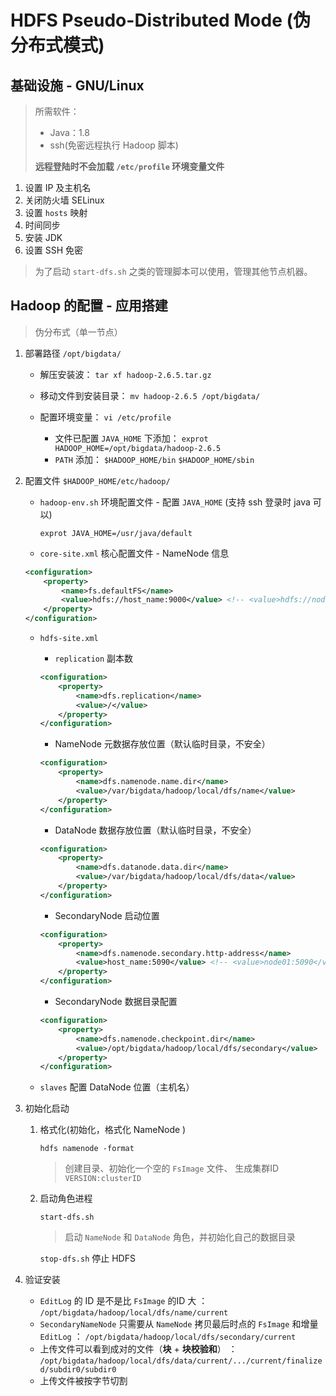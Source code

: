 # HDFS Pseudo-Distributed Mode (伪分布式模式)

## 基础设施 - GNU/Linux

> 所需软件：
>    * Java：1.8
>    * ssh(免密远程执行 Hadoop 脚本)
> 
> **远程登陆时不会加载 `/etc/profile` 环境变量文件**

1. 设置 IP 及主机名
2. 关闭防火墙 SELinux
3. 设置 `hosts` 映射
4. 时间同步
5. 安装 JDK
6. 设置 SSH 免密 

  > 为了启动 `start-dfs.sh` 之类的管理脚本可以使用，管理其他节点机器。

## Hadoop 的配置 - 应用搭建

> 伪分布式（单一节点）

1. 部署路径 `/opt/bigdata/`

    * 解压安装波： `tar xf hadoop-2.6.5.tar.gz`
    * 移动文件到安装目录： `mv hadoop-2.6.5 /opt/bigdata/`
    * 配置环境变量： `vi /etc/profile`
   
      * 文件已配置 `JAVA_HOME` 下添加： `exprot HADOOP_HOME=/opt/bigdata/hadoop-2.6.5`
      * `PATH` 添加： `$HADOOP_HOME/bin` `$HADOOP_HOME/sbin`
   
2. 配置文件 `$HADOOP_HOME/etc/hadoop/`

    * `hadoop-env.sh` 环境配置文件 - 配置 `JAVA_HOME` (支持 ssh 登录时 java 可以)

      `exprot JAVA_HOME=/usr/java/default`
   
    * `core-site.xml` 核心配置文件 - NameNode 信息

    ```xml
    <configuration>
        <property>
            <name>fs.defaultFS</name>
            <value>hdfs://host_name:9000</value> <!-- <value>hdfs://node01:9000</value> -->
        </property>
    </configuration>
    ```

    * `hdfs-site.xml` 

      * `replication` 副本数  
      ```xml
      <configuration>
          <property>
              <name>dfs.replication</name>
              <value>/</value>
          </property>
      </configuration>
      ```
   
      * NameNode 元数据存放位置（默认临时目录，不安全）
      ```xml
      <configuration>
          <property>
              <name>dfs.namenode.name.dir</name>
              <value>/var/bigdata/hadoop/local/dfs/name</value>
          </property>
      </configuration>
      ```

      * DataNode 数据存放位置（默认临时目录，不安全）
      ```xml
      <configuration>
          <property>
              <name>dfs.datanode.data.dir</name>
              <value>/var/bigdata/hadoop/local/dfs/data</value>
          </property>
      </configuration>
      ```
   
      * SecondaryNode 启动位置
      ```xml
      <configuration>
          <property>
              <name>dfs.namenode.secondary.http-address</name>
              <value>host_name:5090</value> <!-- <value>node01:5090</value> -->
          </property>
      </configuration>
      ```
   
      * SecondaryNode 数据目录配置
      ```xml
      <configuration>
          <property>
              <name>dfs.namenode.checkpoint.dir</name>
              <value>/opt/bigdata/hadoop/local/dfs/secondary</value>
          </property>
      </configuration>
      ```

   * `slaves` 配置 DataNode 位置（主机名）

3. 初始化启动

   1. 格式化(初始化，格式化 NameNode )
   
        `hdfs namenode -format`

      > 创建目录、初始化一个空的 `FsImage` 文件、 生成集群ID `VERSION:clusterID`

   2. 启动角色进程

      `start-dfs.sh`

      > 启动 `NameNode` 和 `DataNode` 角色，并初始化自己的数据目录

      `stop-dfs.sh` 停止 HDFS

4. 验证安装

    * `EditLog` 的 ID 是不是比 `FsImage` 的ID 大 ： `/opt/bigdata/hadoop/local/dfs/name/current`
    * `SecondaryNameNode` 只需要从 `NameNode` 拷贝最后时点的 `FsImage` 和增量 `EditLog` ： `/opt/bigdata/hadoop/local/dfs/secondary/current`
    * 上传文件可以看到成对的文件（**块** + **块校验和**） ： `/opt/bigdata/hadoop/local/dfs/data/current/.../current/finalized/subdir0/subdir0`
    * 上传文件被按字节切割

